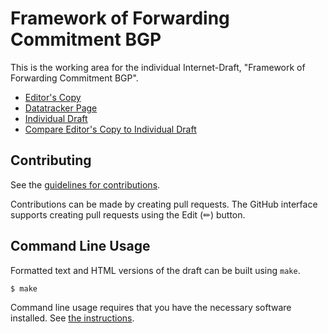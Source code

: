# Framework of Forwarding Commitment BGP

This is the working area for the individual Internet-Draft, "Framework of Forwarding Commitment BGP".

* [Editor's Copy](https://LucasWang86.github.io/fcbgp--framework/#go.draft-wang-sidr-fcbgpframework.html)
* [Datatracker Page](https://datatracker.ietf.org/doc/draft-wang-sidr-fcbgpframework)
* [Individual Draft](https://datatracker.ietf.org/doc/html/draft-wang-sidr-fcbgpframework)
* [Compare Editor's Copy to Individual Draft](https://LucasWang86.github.io/fcbgp--framework/#go.draft-wang-sidr-fcbgpframework.diff)


## Contributing

See the
[guidelines for contributions](https://github.com/LucasWang86/fcbgp--framework/blob/main/CONTRIBUTING.md).

Contributions can be made by creating pull requests.
The GitHub interface supports creating pull requests using the Edit (✏) button.


## Command Line Usage

Formatted text and HTML versions of the draft can be built using `make`.

```sh
$ make
```

Command line usage requires that you have the necessary software installed.  See
[the instructions](https://github.com/martinthomson/i-d-template/blob/main/doc/SETUP.md).

